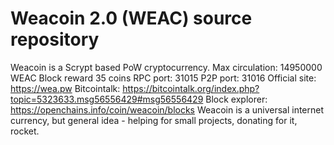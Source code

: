 # Weacoin 2.0 (WEAC) source repository
Weacoin is a Scrypt based PoW cryptocurrency.
Max circulation: 14950000 WEAC
Block reward 35 coins
RPC port: 31015
P2P port: 31016
Official site: https://wea.pw
Bitcointalk: https://bitcointalk.org/index.php?topic=5323633.msg56556429#msg56556429
Block explorer: https://openchains.info/coin/weacoin/blocks
Weacoin is a universal internet currency, but
general idea - helping for small projects, donating for it, rocket.
